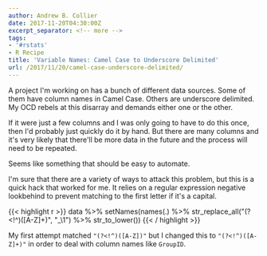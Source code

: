 ```yaml
---
author: Andrew B. Collier
date: 2017-11-20T04:30:00Z
excerpt_separator: <!-- more -->
tags:
- '#rstats'
- R Recipe
title: 'Variable Names: Camel Case to Underscore Delimited'
url: /2017/11/20/camel-case-underscore-delimited/
---
```


A project I'm working on has a bunch of different data sources. Some of them have column names in Camel Case. Others are underscore delimited. My OCD rebels at this disarray and demands either one or the other.

If it were just a few columns and I was only going to have to do this once, then I'd probably just quickly do it by hand. But there are many columns and it's very likely that there'll be more data in the future and the process will need to be repeated.

Seems like something that should be easy to automate.

<!--more-->

I'm sure that there are a variety of ways to attack this problem, but this is a quick hack that worked for me. It relies on a regular expression negative lookbehind to prevent matching to the first letter if it's a capital.

{{< highlight r >}}
data %>% setNames(names(.) %>% str_replace_all("(?<!^)([A-Z]+)", "_\\1") %>% str_to_lower())
{{< / highlight >}}

My first attempt matched `"(?<!^)([A-Z])"` but I changed this to `"(?<!^)([A-Z]+)"` in order to deal with column names like `GroupID`.